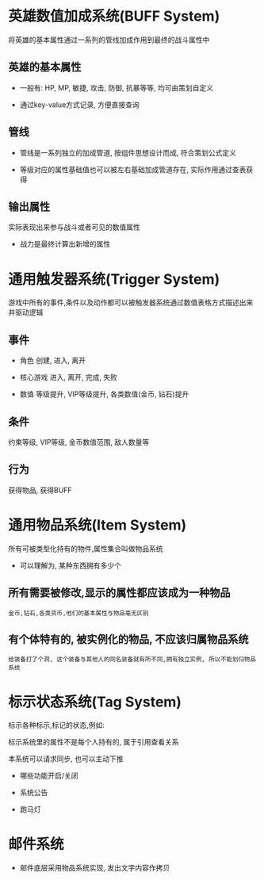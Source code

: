 # 英雄数值加成系统(BUFF System)

将英雄的基本属性通过一系列的管线加成作用到最终的战斗属性中

## 英雄的基本属性

* 一般有: HP, MP, 敏捷, 攻击, 防御, 抗暴等等, 均可由策划自定义

* 通过key-value方式记录, 方便直接查询

## 管线

* 管线是一系列独立的加成管道, 按组件思想设计而成, 符合策划公式定义
	
* 等级对应的属性基础值也可以被左右基础加成管道存在, 实际作用通过查表获得

## 输出属性

实际表现出来参与战斗或者可见的数值属性

* 战力是最终计算出新增的属性






# 通用触发器系统(Trigger System)

游戏中所有的事件,条件以及动作都可以被触发器系统通过数值表格方式描述出来并驱动逻辑


## 事件
* 角色
	创建, 进入, 离开

* 核心游戏
	进入, 离开, 完成, 失败

* 数值
	等级提升, VIP等级提升, 各类数值(金币, 钻石)提升


## 条件
约束等级, VIP等级, 金币数值范围, 敌人数量等

## 行为
获得物品, 获得BUFF




# 通用物品系统(Item System)

所有可被类型化持有的物件,属性集合叫做物品系统

* 可以理解为, 某种东西拥有多少个

## 所有需要被修改,显示的属性都应该成为一种物品
	金币,钻石,各类货币,他们的基本属性与物品毫无区别

## 有个体特有的, 被实例化的物品, 不应该归属物品系统
	给装备打了个洞, 这个装备与其他人的同名装备就有所不同,拥有独立实例, 所以不能划归物品系统
	



# 标示状态系统(Tag System)
标示各种标示,标记的状态,例如:

标示系统里的属性不是每个人持有的, 属于引用查看关系

本系统可以请求同步, 也可以主动下推

* 哪些功能开启/关闭

* 系统公告

* 跑马灯



# 邮件系统

* 邮件底层采用物品系统实现, 发出文字内容作拷贝
